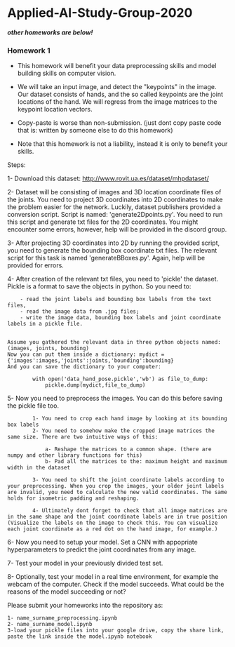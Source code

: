 # Applied-AI-Study-Group-2020

***other homeworks are below!***

### Homework 1

- This homework will benefit your data preprocessing skills and model building skills on computer vision. 

- We will take an input image, and detect the "keypoints" in the image. Our dataset consists of hands, and the so called keypoints are the joint locations of the hand. We will regress from the image matrices to the keypoint location vectors.

- Copy-paste is worse than non-submission. (just dont copy paste code that is: written by someone else to do this homework)

- Note that this homework is not a liability, instead it is only to benefit your skills.




Steps:

1- Download this dataset: http://www.rovit.ua.es/dataset/mhpdataset/

2- Dataset will be consisting of images and 3D location coordinate files of the joints. You need to project 3D coordinates into 2D coordinates to make the problem easier for the network. Luckily, dataset publishers provided a conversion script. Script is named: 'generate2Dpoints.py'. You need to run this script and generate txt files for the 2D coordinates. You might encounter some errors, however, help will be provided in the discord group.

3- After projecting 3D coordinates into 2D by running the provided script, you need to generate the bounding box coordinate txt files. The relevant script for this task is named 'generateBBoxes.py'. Again, help will be provided for errors.

4- After creation of the relevant txt files, you need to 'pickle' the dataset. Pickle is a format to save the objects in python. 
	So you need to: 
	
		- read the joint labels and bounding box labels from the text files, 
		- read the image data from .jpg files; 
		- write the image data, bounding box labels and joint coordinate labels in a pickle file.


	Assume you gathered the relevant data in three python objects named: (images, joints, bounding)
	Now you can put them inside a dictionary: mydict = {'images':images,'joints':joints,'bounding':bounding}
	And you can save the dictionary to your computer: 
	
			with open('data_hand_pose.pickle','wb') as file_to_dump:
			    pickle.dump(mydict,file_to_dump)


5- Now you need to preprocess the images. You can do this before saving the pickle file too. 
		
			1- You need to crop each hand image by looking at its bounding box labels
			2- You need to somehow make the cropped image matrices the same size. There are two intuitive ways of this:

				a- Reshape the matrices to a common shape. (there are numpy and other library functions for this)
				b- Pad all the matrices to the: maximum height and maximum width in the dataset

			3- You need to shift the joint coordinate labels according to your preprocessing. When you crop the images, your older joint labels are invalid, you need to calculate the new valid coordinates. The same holds for isometric padding and reshaping.

			4- Ultimately dont forget to check that all image matrices are in the same shape and the joint coordinate labels are in true position (Visualize the labels on the image to check this. You can visualize each joint coordinate as a red dot on the hand image, for example.)


6- Now you need to setup your model. Set a CNN with appopriate hyperparameters to predict the joint coordinates from any image.

7- Test your model in your previously divided test set.

8- Optionally, test your model in a real time environment, for example the webcam of the computer. Check if the model succeeds. What could be the reasons of the model succeeding or not?

    

	


Please submit your homeworks into the repository as:

	1- name_surname_preprocessing.ipynb
	2- name_surname_model.ipynb
	3-load your pickle files into your google drive, copy the share link, paste the link inside the model.ipynb notebook



